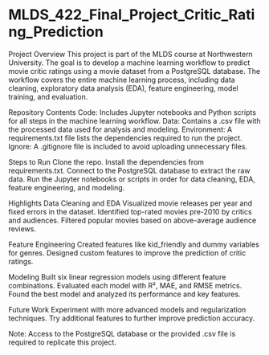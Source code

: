 # MLDS_422_Final_Project_Critic_Rating_Prediction

Project Overview
This project is part of the MLDS course at Northwestern University. The goal is to develop a machine learning workflow to predict movie critic ratings using a movie dataset from a PostgreSQL database. The workflow covers the entire machine learning process, including data cleaning, exploratory data analysis (EDA), feature engineering, model training, and evaluation.

Repository Contents
Code: Includes Jupyter notebooks and Python scripts for all steps in the machine learning workflow.
Data: Contains a .csv file with the processed data used for analysis and modeling.
Environment: A requirements.txt file lists the dependencies required to run the project.
Ignore: A .gitignore file is included to avoid uploading unnecessary files.

Steps to Run
Clone the repo.
Install the dependencies from requirements.txt.
Connect to the PostgreSQL database to extract the raw data.
Run the Jupyter notebooks or scripts in order for data cleaning, EDA, feature engineering, and modeling.

Highlights
Data Cleaning and EDA
Visualized movie releases per year and fixed errors in the dataset.
Identified top-rated movies pre-2010 by critics and audiences.
Filtered popular movies based on above-average audience reviews.

Feature Engineering
Created features like kid_friendly and dummy variables for genres.
Designed custom features to improve the prediction of critic ratings.

Modeling
Built six linear regression models using different feature combinations.
Evaluated each model with R², MAE, and RMSE metrics.
Found the best model and analyzed its performance and key features.

Future Work
Experiment with more advanced models and regularization techniques.
Try additional features to further improve prediction accuracy.

Note: Access to the PostgreSQL database or the provided .csv file is required to replicate this project.
